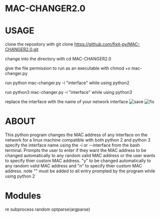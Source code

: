 # MAC-CHANGER2.0
# USAGE
clone the repository with git clone https://github.com/fixit-py/MAC-CHANGER2.0.git

change into the directory with cd MAC-CHANGER2.0

give the file permission to run as an executable with chmod +x mac-changer.py


run python mac-changer.py -i "interface" while using python2 

run python3 mac-changer.py -i "interface" while using  python3

replace the interface with the name of your network interface
![save](https://github.com/fixit-py/MAC-CHANGER2.0/assets/142362996/ab3d618f-536c-4687-9e9a-a61f3fc77d99)
![fix](https://github.com/fixit-py/MAC-CHANGER2.0/assets/142362996/a6652728-8790-44b7-b40d-d8ba10b774f1)

# ABOUT
This python program changes the MAC address of any interface on the network for a linux machine compatible with both python 2 and python 3
specify the interface name using the -i or --interface from the  bash terminal. Prompts the user to enter if they want the MAC address to be changed automatically to any random valid MAC address or the user wants to specify thier custom MAC address. "y" to be changed automatically to any random valid MAC address and  "n" to specify thier custom MAC address. note "" must be added to all entry prompted by the program while using python 2
#  Modules
re
subprocess
random
optparse(argparse)
